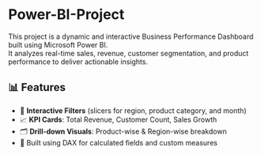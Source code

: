 # Power-BI-Project
This project is a dynamic and interactive Business Performance Dashboard built using Microsoft Power BI.  
It analyzes real-time sales, revenue, customer segmentation, and product performance to deliver actionable insights.
## 📊 Features

- 📌 **Interactive Filters** (slicers for region, product category, and month)
- 📈 **KPI Cards**: Total Revenue, Customer Count, Sales Growth
- 🗂️ **Drill-down Visuals**: Product-wise & Region-wise breakdown
- 🧮 Built using DAX for calculated fields and custom measures
